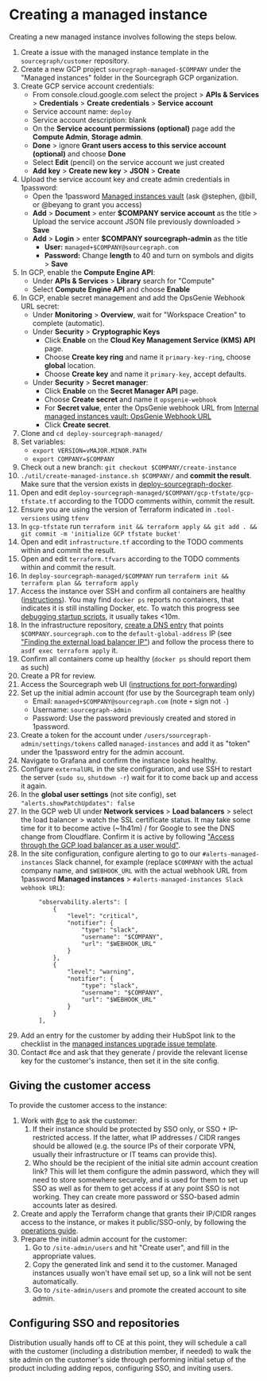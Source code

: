 # Creating a managed instance

Creating a new managed instance involves following the steps below.

1. Create a issue with the managed instance template in the `sourcegraph/customer` repository.
1. Create a new GCP project `sourcegraph-managed-$COMPANY` under the "Managed instances" folder in the Sourcegraph GCP organization.
1. Create GCP service account credentials:
    - From console.cloud.google.com select the project > **APIs & Services** > **Credentials** > **Create credentials** > **Service account**
    - Service account name: `deploy`
    - Service account description: blank
    - On the **Service account permissions (optional)** page add the **Compute Admin**, **Storage admin**.
    - **Done** > ignore **Grant users access to this service account (optional)** and choose **Done**
    - Select **Edit** (pencil) on the service account we just created
    - **Add key** > **Create new key** > **JSON** > **Create**
1. Upload the service account key and create admin credentials in 1password:
    - Open the 1password [Managed instances vault](https://my.1password.com/vaults/l35e5xtcfsk5suuj4vfj76hqpy/allitems) (ask @stephen, @bill, or @beyang to grant you access)
    - **Add** > **Document** > enter **$COMPANY service account** as the title > Upload the service account JSON file previously downloaded > **Save**
    - **Add** > **Login** > enter **$COMPANY sourcegraph-admin** as the title
      - **User:** `managed+$COMPANY@sourcegraph.com`
      - **Password:** Change **length** to 40 and turn on symbols and digits > **Save**
1. In GCP, enable the **Compute Engine API**:
   - Under **APIs & Services** > **Library** search for "Compute"
   - Select **Compute Engine API** and choose **Enable**
1. In GCP, enable secret management and add the OpsGenie Webhook URL secret:
   - Under **Monitoring** > **Overview**, wait for "Workspace Creation" to complete (automatic).
   - Under **Security** > **Cryptographic Keys**
     - Click **Enable** on the **Cloud Key Management Service (KMS) API** page.
     - Choose **Create key ring** and name it `primary-key-ring`, choose **global** location.
     - Choose **Create key** and name it `primary-key`, accept defaults.
   - Under **Security** > **Secret manager**:
     - Click **Enable** on the **Secret Manager API** page.
     - Choose **Create secret** and name it `opsgenie-webhook`
     - For **Secret value**, enter the OpsGenie webhook URL from [Internal managed instances vault: OpsGenie Webhook URL](https://my.1password.com/vaults/nwbckdjmg4p7y4ntestrtopkuu/allitems/d64bhllfw4wyybqnd4c3wvca2m)
     - Click **Create secret**.
1. Clone and `cd deploy-sourcegraph-managed/`
1. Set variables:
   - `export VERSION=vMAJOR.MINOR.PATH`
   - `export COMPANY=$COMPANY`
1. Check out a new branch: `git checkout $COMPANY/create-instance`
1. `./util/create-managed-instance.sh $COMPANY/` and **commit the result**. Make sure that the version exists in [deploy-sourcegraph-docker](https://github.com/sourcegraph/deploy-sourcegraph-docker/tags).
1. Open and edit `deploy-sourcegraph-managed/$COMPANY/gcp-tfstate/gcp-tfstate.tf` according to the TODO comments within, commit the result.
1. Ensure you are using the version of Terraform indicated in `.tool-versions` using `tfenv`
1. In `gcp-tfstate` run `terraform init && terraform apply && git add . && git commit -m 'initialize GCP tfstate bucket'`
1. Open and edit `infrastructure.tf` according to the TODO comments within and commit the result.
1. Open and edit `terraform.tfvars` according to the TODO comments within and commit the result.
1. In `deploy-sourcegraph-managed/$COMPANY` run `terraform init && terraform plan && terraform apply`
1. Access the instance over SSH and confirm all containers are healthy ([instructions](operations.md#ssh-access)). You may find `docker ps` reports no containers, that indicates it is still installing Docker, etc. To watch this progress see [debugging startup scripts](operations.md#debugging-startup-scripts), it usually takes <10m.
1. In the infrastructure repository, [create a DNS entry](https://github.com/sourcegraph/infrastructure/blob/main/dns/sourcegraph.managed.tf) that points `$COMPANY.sourcegraph.com` to the `default-global-address` IP (see ["Finding the external load balancer IP"](operations.md#finding-the-external-ips)) and follow the process there to `asdf exec terraform apply` it.
1. Confirm all containers come up healthy (`docker ps` should report them as such)
1. Create a PR for review.
1. Access the Sourcegraph web UI ([instructions for port-forwarding](operations.md#port-forwarding-direct-access-to-caddy-jaeger-and-grafana))
1. Set up the initial admin account (for use by the Sourcegraph team only)
   - Email: `managed+$COMPANY@sourcegraph.com` (note `+` sign not `-`)
   - Username: `sourcegraph-admin`
   - Password: Use the password previously created and stored in 1password.
1. Create a token for the account under `/users/sourcegraph-admin/settings/tokens` called `managed-instances` and add it as "token" under the 1password entry for the admin account.
1. Navigate to Grafana and confirm the instance looks healthy.
1. Configure `externalURL` in the site configuration, and use SSH to restart the server (`sudo su`, `shutdown -r`) wait for it to come back up and access it again.
1. In the **global user settings** (not site config), set `"alerts.showPatchUpdates": false`
1. In the GCP web UI under **Network services** > **Load balancers** > select the load balancer > watch the SSL certificate status. It may take some time for it to become active (~1h41m) / for Google to see the DNS change from Cloudflare. Confirm it is active by following ["Access through the GCP load balancer as a user would"](#access-through-the-gcp-load-balancer-as-a-user-would).
1. In the site configuration, configure alerting to go to our `#alerts-managed-instances` Slack channel, for example (replace `$COMPANY` with the actual company name, and `$WEBHOOK_URL` with the actual webhook URL from 1password **Managed instances** > `#alerts-managed-instances Slack webhook URL`):
   ```
		"observability.alerts": [
			{
				"level": "critical",
				"notifier": {
					"type": "slack",
					"username": "$COMPANY",
					"url": "$WEBHOOK_URL"
				}
			},
			{
				"level": "warning",
				"notifier": {
					"type": "slack",
					"username": "$COMPANY",
					"url": "$WEBHOOK_URL"
				}
			}
		],
   ```
1. Add an entry for the customer by adding their HubSpot link to the checklist in the [managed instances upgrade issue template](../../releases/upgrade_managed_issue_template.md).
1. Contact #ce and ask that they generate / provide the relevant license key for the customer's instance, then set it in the site config.

## Giving the customer access

To provide the customer access to the instance:

1. Work with [#ce](../../../ce/index.md) to ask the customer:
   1. If their instance should be protected by SSO only, or SSO + IP-restricted access. If the latter, what IP addresses / CIDR ranges should be allowed (e.g. the source IPs of their corporate VPN, usually their infrastructure or IT teams can provide this).
   1. Who should be the recipient of the initial site admin account creation link? This will let them configure the admin password, which they will need to store somewhere securely, and is used for them to set up SSO as well as for them to get access if at any point SSO is not working. They can create more password or SSO-based admin accounts later as desired.
1. Create and apply the Terraform change that grants their IP/CIDR ranges access to the instance, or makes it public/SSO-only, by following the [operations guide](operations.md).
1. Prepare the initial admin account for the customer:
   1. Go to `/site-admin/users` and hit "Create user", and fill in the appropriate values.
   1. Copy the generated link and send it to the customer. Managed instances usually won't have email set up, so a link will not be sent automatically.
   1. Go to `/site-admin/users` and promote the created account to site admin.

## Configuring SSO and repositories

Distribution usually hands off to CE at this point, they will schedule a call with the customer (including a distribution member, if needed) to walk the site admin on the customer's side through performing initial setup of the product including adding repos, configuring SSO, and inviting users.
